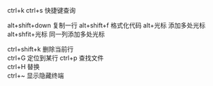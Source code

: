 ctrl+k ctrl+s 快捷键查询

alt+shift+down 复制一行
alt+shift+f 格式化代码
alt+光标 添加多处光标 
alt+shfit+光标 同一列添加多处光标 

ctrl+shift+k 删除当前行  
ctrl+G 定位到某行
ctrl+p 查找文件  
ctrl+H 替换   
ctrl+~ 显示隐藏终端
